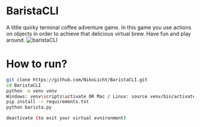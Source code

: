 # BaristaCLI
A little quirky terminal coffee adventure game. In this game you use actions on objects in order to achieve that delicious virtual brew. Have fun and play around.
![baristaCLI](https://github.com/user-attachments/assets/bab1f9bc-d1d2-4d37-87fc-4e2674fd02b4)

# How to run?
```sh
git clone https://github.com/NikoLicht/BaristaCLI.git
cd BaristaCLI
python -m venv venv
Windows: venv\scripts\activate OR Mac / Linux: source venv/bin/activate
pip install -r requirements.txt
python barista.py

deactivate (to exit your virtual evnironment)
```
